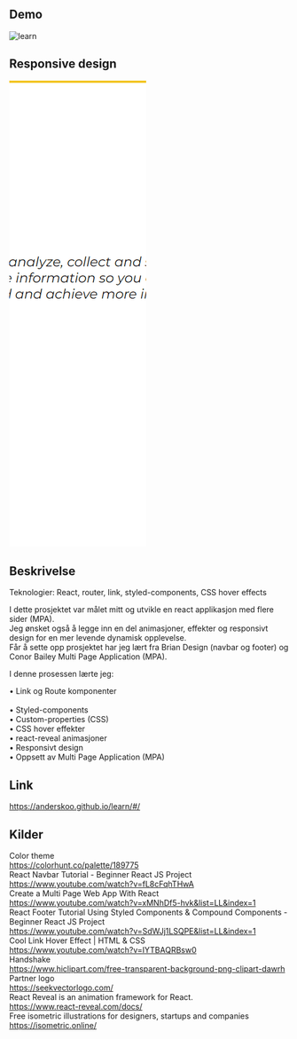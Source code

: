 ## Demo

![learn](demo.gif)

## Responsive design

![learn](responsive.gif)

## Beskrivelse<br>

Teknologier: React, router, link, styled-components, CSS hover effects<br>

I dette prosjektet var målet mitt og utvikle en react applikasjon med flere sider (MPA).<br>
Jeg ønsket også å legge inn en del animasjoner, effekter og responsivt design for en mer levende dynamisk opplevelse.<br> 
Får å sette opp prosjektet har jeg lært fra Brian Design (navbar og footer) og Conor Bailey Multi Page Application (MPA).<br>

I denne prosessen lærte jeg: <br>

•	Link og Route komponenter<br> 	
•	Styled-components<br>
•	Custom-properties (CSS)<br>
•	CSS hover effekter<br>
•	react-reveal animasjoner<br>
•	Responsivt design<br>
•	Oppsett av Multi Page Application (MPA)<br>

## Link

https://anderskoo.github.io/learn/#/

## Kilder<br>

Color theme<br>
https://colorhunt.co/palette/189775<br>
React Navbar Tutorial - Beginner React JS Project<br>
https://www.youtube.com/watch?v=fL8cFqhTHwA<br>
Create a Multi Page Web App With React<br>
https://www.youtube.com/watch?v=xMNhDf5-hvk&list=LL&index=1<br>
React Footer Tutorial Using Styled Components & Compound Components - Beginner React JS Project<br>
https://www.youtube.com/watch?v=SdWJj1LSQPE&list=LL&index=1<br>
Cool Link Hover Effect | HTML & CSS<br>
https://www.youtube.com/watch?v=IYTBAQRBsw0<br>
Handshake<br>
https://www.hiclipart.com/free-transparent-background-png-clipart-dawrh<br>
Partner logo<br>
https://seekvectorlogo.com/<br>
React Reveal is an animation framework for React.<br>
https://www.react-reveal.com/docs/<br>
Free isometric illustrations for designers,
startups and companies<br>
https://isometric.online/<br>
